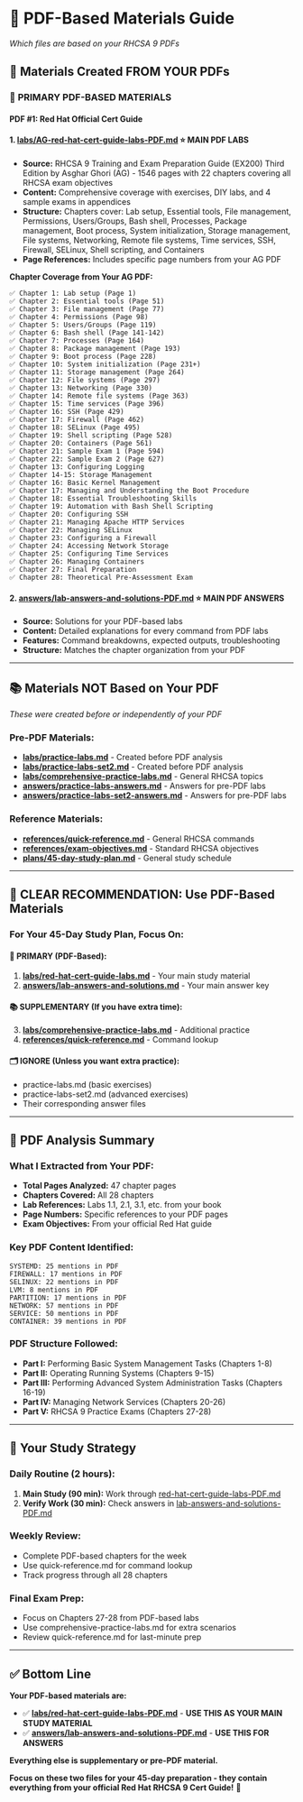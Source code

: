 # 📖 PDF-Based Materials Guide
*Which files are based on your RHCSA 9 PDFs*

## 🎯 **Materials Created FROM YOUR PDFs**

### 🌟 **PRIMARY PDF-BASED MATERIALS**

#### **PDF #1: Red Hat Official Cert Guide**

#### **1. [labs/AG-red-hat-cert-guide-labs-PDF.md](./labs/AG-red-hat-cert-guide-labs-PDF.md)** ⭐ **MAIN PDF LABS**
- **Source:** RHCSA 9 Training and Exam Preparation Guide (EX200) Third Edition by Asghar Ghori (AG) - 1546 pages with 22 chapters covering all RHCSA exam objectives
- **Content:** Comprehensive coverage with exercises, DIY labs, and 4 sample exams in appendices
- **Structure:** Chapters cover: Lab setup, Essential tools, File management, Permissions, Users/Groups, Bash shell, Processes, Package management, Boot process, System initialization, Storage management, File systems, Networking, Remote file systems, Time services, SSH, Firewall, SELinux, Shell scripting, and Containers
- **Page References:** Includes specific page numbers from your AG PDF

**Chapter Coverage from Your AG PDF:**
```
✅ Chapter 1: Lab setup (Page 1)
✅ Chapter 2: Essential tools (Page 51)
✅ Chapter 3: File management (Page 77)
✅ Chapter 4: Permissions (Page 98)
✅ Chapter 5: Users/Groups (Page 119)
✅ Chapter 6: Bash shell (Page 141-142)
✅ Chapter 7: Processes (Page 164)
✅ Chapter 8: Package management (Page 193)
✅ Chapter 9: Boot process (Page 228)
✅ Chapter 10: System initialization (Page 231+)
✅ Chapter 11: Storage management (Page 264)
✅ Chapter 12: File systems (Page 297)
✅ Chapter 13: Networking (Page 330)
✅ Chapter 14: Remote file systems (Page 363)
✅ Chapter 15: Time services (Page 396)
✅ Chapter 16: SSH (Page 429)
✅ Chapter 17: Firewall (Page 462)
✅ Chapter 18: SELinux (Page 495)
✅ Chapter 19: Shell scripting (Page 528)
✅ Chapter 20: Containers (Page 561)
✅ Chapter 21: Sample Exam 1 (Page 594)
✅ Chapter 22: Sample Exam 2 (Page 627)
✅ Chapter 13: Configuring Logging
✅ Chapter 14-15: Storage Management
✅ Chapter 16: Basic Kernel Management
✅ Chapter 17: Managing and Understanding the Boot Procedure
✅ Chapter 18: Essential Troubleshooting Skills
✅ Chapter 19: Automation with Bash Shell Scripting
✅ Chapter 20: Configuring SSH
✅ Chapter 21: Managing Apache HTTP Services
✅ Chapter 22: Managing SELinux
✅ Chapter 23: Configuring a Firewall
✅ Chapter 24: Accessing Network Storage
✅ Chapter 25: Configuring Time Services
✅ Chapter 26: Managing Containers
✅ Chapter 27: Final Preparation
✅ Chapter 28: Theoretical Pre-Assessment Exam
```

#### **2. [answers/lab-answers-and-solutions-PDF.md](./answers/lab-answers-and-solutions-PDF.md)** ⭐ **MAIN PDF ANSWERS**
- **Source:** Solutions for your PDF-based labs
- **Content:** Detailed explanations for every command from PDF labs
- **Features:** Command breakdowns, expected outputs, troubleshooting
- **Structure:** Matches the chapter organization from your PDF

---

## 📚 **Materials NOT Based on Your PDF**
*These were created before or independently of your PDF*

### **Pre-PDF Materials:**
- **[labs/practice-labs.md](./labs/practice-labs.md)** - Created before PDF analysis
- **[labs/practice-labs-set2.md](./labs/practice-labs-set2.md)** - Created before PDF analysis
- **[labs/comprehensive-practice-labs.md](./labs/comprehensive-practice-labs.md)** - General RHCSA topics
- **[answers/practice-labs-answers.md](./answers/practice-labs-answers.md)** - Answers for pre-PDF labs
- **[answers/practice-labs-set2-answers.md](./answers/practice-labs-set2-answers.md)** - Answers for pre-PDF labs

### **Reference Materials:**
- **[references/quick-reference.md](./references/quick-reference.md)** - General RHCSA commands
- **[references/exam-objectives.md](./references/exam-objectives.md)** - Standard RHCSA objectives
- **[plans/45-day-study-plan.md](./plans/45-day-study-plan.md)** - General study schedule

---

## 🎯 **CLEAR RECOMMENDATION: Use PDF-Based Materials**

### **For Your 45-Day Study Plan, Focus On:**

#### **🌟 PRIMARY (PDF-Based):**
1. **[labs/red-hat-cert-guide-labs.md](./labs/red-hat-cert-guide-labs.md)** - Your main study material
2. **[answers/lab-answers-and-solutions.md](./answers/lab-answers-and-solutions.md)** - Your main answer key

#### **📚 SUPPLEMENTARY (If you have extra time):**
3. **[labs/comprehensive-practice-labs.md](./labs/comprehensive-practice-labs.md)** - Additional practice
4. **[references/quick-reference.md](./references/quick-reference.md)** - Command lookup

#### **🗂️ IGNORE (Unless you want extra practice):**
- practice-labs.md (basic exercises)
- practice-labs-set2.md (advanced exercises)
- Their corresponding answer files

---

## 📖 **PDF Analysis Summary**

### **What I Extracted from Your PDF:**
- **Total Pages Analyzed:** 47 chapter pages
- **Chapters Covered:** All 28 chapters
- **Lab References:** Labs 1.1, 2.1, 3.1, etc. from your book
- **Page Numbers:** Specific references to your PDF pages
- **Exam Objectives:** From your official Red Hat guide

### **Key PDF Content Identified:**
```
SYSTEMD: 25 mentions in PDF
FIREWALL: 17 mentions in PDF  
SELINUX: 22 mentions in PDF
LVM: 8 mentions in PDF
PARTITION: 17 mentions in PDF
NETWORK: 57 mentions in PDF
SERVICE: 50 mentions in PDF
CONTAINER: 39 mentions in PDF
```

### **PDF Structure Followed:**
- **Part I:** Performing Basic System Management Tasks (Chapters 1-8)
- **Part II:** Operating Running Systems (Chapters 9-15)
- **Part III:** Performing Advanced System Administration Tasks (Chapters 16-19)
- **Part IV:** Managing Network Services (Chapters 20-26)
- **Part V:** RHCSA 9 Practice Exams (Chapters 27-28)

---

## 🎯 **Your Study Strategy**

### **Daily Routine (2 hours):**
1. **Main Study (90 min):** Work through [red-hat-cert-guide-labs-PDF.md](./labs/red-hat-cert-guide-labs-PDF.md)
2. **Verify Work (30 min):** Check answers in [lab-answers-and-solutions-PDF.md](./answers/lab-answers-and-solutions-PDF.md)

### **Weekly Review:**
- Complete PDF-based chapters for the week
- Use quick-reference.md for command lookup
- Track progress through all 28 chapters

### **Final Exam Prep:**
- Focus on Chapters 27-28 from PDF-based labs
- Use comprehensive-practice-labs.md for extra scenarios
- Review quick-reference.md for last-minute prep

---

## ✅ **Bottom Line**

**Your PDF-based materials are:**
- ✅ **[labs/red-hat-cert-guide-labs-PDF.md](./labs/red-hat-cert-guide-labs-PDF.md)** - **USE THIS AS YOUR MAIN STUDY MATERIAL**
- ✅ **[answers/lab-answers-and-solutions-PDF.md](./answers/lab-answers-and-solutions-PDF.md)** - **USE THIS FOR ANSWERS**

**Everything else is supplementary or pre-PDF material.**

**Focus on these two files for your 45-day preparation - they contain everything from your official Red Hat RHCSA 9 Cert Guide!** 🎯
